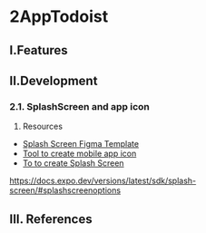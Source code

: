 # 2AppTodoist

## I.Features

## II.Development

### 2.1. SplashScreen and app icon

1. Resources

- [Splash Screen Figma Template](<https://www.figma.com/design/0p5oYAFYzYC9hO7GU2cBZl/Expo-App-Icon-%26-Splash-v2-(Community)-(Community)?node-id=0-1&p=f&t=Ke1l78uNh73MGHxY-0>)
- [Tool to create mobile app icon](https://icon.kitchen/i/H4sIAAAAAAAAA6tWKkvMKU0tVrKqVkpJLMoOyUjNTVWySkvMKU6t1VHKzU8pzQHJRisl5qUU5WemKOkoZeYXA8ny1CSl2FoApT8%2BHkAAAAA%3D)
- [To to create Splash Screen](https://apetools.webprofusion.com/#/tools/imagegorilla)

https://docs.expo.dev/versions/latest/sdk/splash-screen/#splashscreenoptions

## III. References
